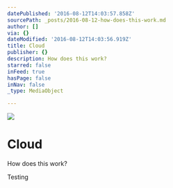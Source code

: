 ```yaml
---
datePublished: '2016-08-12T14:03:57.858Z'
sourcePath: _posts/2016-08-12-how-does-this-work.md
author: []
via: {}
dateModified: '2016-08-12T14:03:56.919Z'
title: Cloud
publisher: {}
description: How does this work?
starred: false
inFeed: true
hasPage: false
inNav: false
_type: MediaObject

---
```

![](https://the-grid-user-content.s3-us-west-2.amazonaws.com/a5c28249-a84d-4e65-a9d2-429494cff5c4.jpg)

# Cloud

How does this work?

Testing